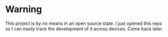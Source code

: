 # Warning

This project is by no means in an open source state. I just opened this repo so I can easily track the development of it across devices. Come back later.